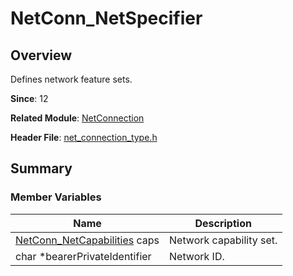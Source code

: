 # NetConn_NetSpecifier

## Overview

Defines network feature sets.

**Since**: 12

**Related Module**: [NetConnection](capi-netconnection.md)

**Header File**: [net_connection_type.h](capi-net-connection-type-h.md)

## Summary

### Member Variables

| Name                              | Description|
|----------------------------------| -- |
| [NetConn_NetCapabilities](capi-netconnection-netconn-netcapabilities.md) caps | Network capability set.|
| char *bearerPrivateIdentifier    | Network ID.|
